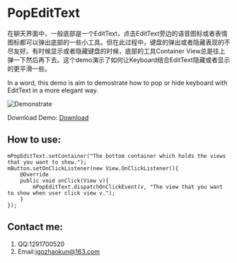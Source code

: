# PopEditText
在聊天界面中，一般底部是一个EditText，点击EditText旁边的语音图标或者表情图标都可以弹出底部的一些小工具。但在此过程中，键盘的弹出或者隐藏表现的不尽友好。有时候显示或者隐藏键盘的时候，底部的工具Container View总是往上弹一下然后再下去。这个demo演示了如何让Keyboard结合EditText隐藏或者显示的更平滑一些。

In a word, this demo is aim to demostrate how to pop or hide keyboard with EditText in a more elegant way.

![Demonstrate](https://github.com/anxiaoyi/PopEditText/blob/master/PopEditText/popedittext.gif)

Download Demo: [Download](https://github.com/anxiaoyi/PopEditText/blob/master/PopEditText/PopEditText.apk)

## How to use:
```
mPopEditText.setContainer("The bottom container which holds the views that you want to show.");
mButton.setOnClickListener(new View.OnClickListener(){ 
	@Override
	public void onClick(View v){ 
		mPopEditText.dispatchOnClickEvent(v, "The view that you want to show when user click view v.");
	}
});
```

## Contact me:
1. QQ:1291700520
2. Email:igozhaokun@163.com